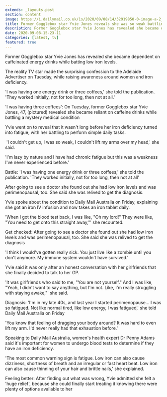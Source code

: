```yaml
---
extends: _layouts.post
section: content
image: https://i.dailymail.co.uk/1s/2020/09/08/14/32919850-0-image-a-2_1599573400761.jpg 
title: Former Gogglebox star Yvie Jones reveals she was so weak battling a mystery illness 
description: Former Gogglebox star Yvie Jones has revealed she became dependent on caffeinated energy drinks while batting low iron levels.  
date: 2020-09-08-15-23-11 
categories: [latest, tv] 
featured: true 
--- 
```

Former Gogglebox star Yvie Jones has revealed she became dependent on caffeinated energy drinks while batting low iron levels. 

The reality TV star made the surprising confession to the Adelaide Advertiser on Tuesday, while raising awareness around women and iron deficiency. 

'I was having one energy drink or three coffees,' she told the publication. 'They worked initially, not for too long, then not at all.'

'I was having three coffees': On Tuesday, former Gogglebox star Yvie Jones, 47, (pictured) revealed she became reliant on caffeine drinks while battling a mystery medical condition 

Yvie went on to reveal that it wasn't long before her iron deficiency turned into fatigue, with her battling to perform simple daily tasks.  

 'I couldn't get up, I was so weak, I couldn't lift my arms over my head,' she said.   

'I'm lazy by nature and I have had chronic fatigue but this was a weakness I've never experienced before.' 

Battle: 'I was having one energy drink or three coffees,' she told the publication. 'They worked initially, not for too long, then not at all' 

After going to see a doctor she found out she had low iron levels and was perimenopausal, too. She said she was relived to get the diagnosis. 

Yvie spoke about the condition to Daily Mail Australia on Friday, explaining she got an iron IV infusion and now takes an iron tablet daily. 

'When I got the blood test back, I was like, "Oh my lord!" They were like, "You need to get onto this straight away,"' she recounted.

Get checked: After going to see a doctor she found out she had low iron levels and was perimenopausal, too. She said she was relived to get the diagnosis

'I think I would've gotten really sick. You just live like a zombie until you don't anymore. My immune system wouldn't have survived.'  

Yvie said it was only after an honest conversation with her girlfriends that she finally decided to talk to her GP.

'It was girlfriends who said to me, "You are not yourself." And I was like, "Yeah, I didn't want to say anything, but I'm not. Like, I'm really struggling with staying awake,"' she said. 

Diagnosis: 'I'm in my late 40s, and last year I started perimenopause... I was so fatigued. Not like normal tired, like low energy, I was fatigued,' she told Daily Mail Australia on Friday

'You know that feeling of dragging your body around? It was hard to even lift my arm. I'd never really had that exhaustion before.'  

Speaking to Daily Mail Australia, women's health expert Dr Penny Adams said it's important for women to undergo blood tests to determine if they have an iron deficiency. 

'The most common warning sign is fatigue. Low iron can also cause dizziness, shortness of breath and an irregular or fast heart beat. Low iron can also cause thinning of your hair and brittle nails,' she explained.

Feeling better: After finding out what was wrong, Yvie admitted she felt a 'huge relief', because she could finally start treating it knowing there were plenty of options available to her

